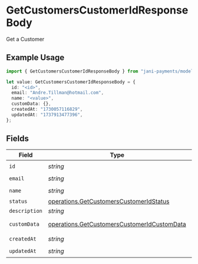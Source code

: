 # GetCustomersCustomerIdResponseBody

Get a Customer

## Example Usage

```typescript
import { GetCustomersCustomerIdResponseBody } from "jani-payments/models/operations";

let value: GetCustomersCustomerIdResponseBody = {
  id: "<id>",
  email: "Andre.Tillman@hotmail.com",
  name: "<value>",
  customData: {},
  createdAt: "1730057116829",
  updatedAt: "1737913477396",
};
```

## Fields

| Field                                                                                                      | Type                                                                                                       | Required                                                                                                   | Description                                                                                                |
| ---------------------------------------------------------------------------------------------------------- | ---------------------------------------------------------------------------------------------------------- | ---------------------------------------------------------------------------------------------------------- | ---------------------------------------------------------------------------------------------------------- |
| `id`                                                                                                       | *string*                                                                                                   | :heavy_check_mark:                                                                                         | N/A                                                                                                        |
| `email`                                                                                                    | *string*                                                                                                   | :heavy_check_mark:                                                                                         | N/A                                                                                                        |
| `name`                                                                                                     | *string*                                                                                                   | :heavy_check_mark:                                                                                         | N/A                                                                                                        |
| `status`                                                                                                   | [operations.GetCustomersCustomerIdStatus](../../models/operations/getcustomerscustomeridstatus.md)         | :heavy_minus_sign:                                                                                         | N/A                                                                                                        |
| `description`                                                                                              | *string*                                                                                                   | :heavy_minus_sign:                                                                                         | N/A                                                                                                        |
| `customData`                                                                                               | [operations.GetCustomersCustomerIdCustomData](../../models/operations/getcustomerscustomeridcustomdata.md) | :heavy_check_mark:                                                                                         | Any valid JSON value                                                                                       |
| `createdAt`                                                                                                | *string*                                                                                                   | :heavy_check_mark:                                                                                         | N/A                                                                                                        |
| `updatedAt`                                                                                                | *string*                                                                                                   | :heavy_check_mark:                                                                                         | N/A                                                                                                        |